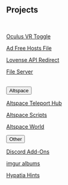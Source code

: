 <h2 id="projects">Projects</h2>
<br>
<p><a href="/ovrtoggle">Oculus VR Toggle</a></p>
<p><a href="/noad">Ad Free Hosts File</a></p>
<p><a href='/lar'>Lovense API Redirect</a></p>
<p><a href='/fs-up'>File Server</a></p>
<br>
<button class="collapsible" id="altvr" data-parent="altvr" data-child="altvr-child">Altspace</button>
<div id="altvr-child" class="innertextcenter" data-parent="altvr">
	<p><a href="/althub" data-parent="altvr">Altspace Teleport Hub</a></p>
	<p><a href="/AltspaceVR/" data-parent="altvr">Altspace Scripts</a></p>
	<p><a href="https://account.altvr.com/worlds/954689156213113037" data-parent="altvr">Altspace World</a></p>
</div>
<button class="collapsible" id="other" data-parent="other" data-child="other-child">Other</button>
<div id="other-child" class="innertextcenter" data-parent="other">
	<p><a href='/Discord' data-parent="other">Discord Add-Ons</a></p>
	<p><a href="https://lunartiger69.imgur.com/" target="_blank" data-parent="other">imgur albums</a></p>
	<p><a href="/hypatia" data-parent="other">Hypatia Hints</a></p>
</div>
<!--<p><a href="/worms">Worms Live Stream</a></p>
<iframe id="wormsembed" allow="autoplay; encrypted-media" style="max-width:100%;height:320px;width:570px;border: 0px" allowfullscreen></iframe><hr style="height:1px; visibility:hidden;" />

<script src="https://www.gstatic.com/firebasejs/5.1.0/firebase-app.js"></script>
<script src="https://www.gstatic.com/firebasejs/5.1.0/firebase-database.js"></script>
<script>
	// Initialize Firebase
	var config = {
		databaseURL: "https://worms-68137.firebaseio.com",
	};
	firebase.initializeApp(config);
	var database = firebase.database();
	var state = database.ref('state');
	state.on('value', (function(snapshot) {
		var stateVal = snapshot.val();
		var id = database.ref('id');
		id.on('value', (function(snapshot) {
			var idVal = snapshot.val();
			if(!stateVal){
				document.getElementById('wormsembed').src = "https://www.youtube.com/embed/dQw4w9WgXcQ";
			}
			else{
				document.getElementById('wormsembed').src = "https://www.youtube.com/embed/"+idVal;
			}
		}));
	}));
</script>
<!---->
<script src="/assets/js/collapsible.js"></script>

